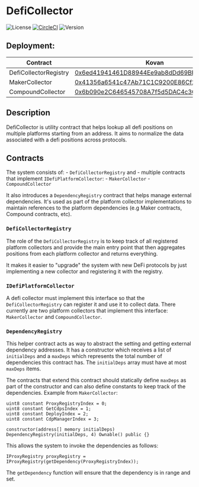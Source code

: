 # DefiCollector

![License](https://img.shields.io/github/license/bowd/defi-collector)
[![CircleCI](https://circleci.com/gh/bowd/deficollector.svg?style=shield)](https://circleci.com/gh/bowd/defi-collector)
![Version](https://img.shields.io/github/package-json/v/bowd/defi-collector)

## Deployment:

| Contract | Kovan | Mainnet |
|----------|-------|---------|
| DefiCollectorRegistry | [0x6ed41941461D88944Ee9ab8dDd69BFeC4A325051](kovan.etherscan.com/address/0x6ed41941461D88944Ee9ab8dDd69BFeC4A325051) | N/A |
| MakerCollector | [0x41356a6541c47Ab71C1C9200E86Cf22F58560A66](kovan.etherscan.com/address/0x41356a6541c47Ab71C1C9200E86Cf22F58560A66) | N/A |
| CompoundCollector | [0x6b090e2C646545708A7f5d5DAC4c3C31d41D2831](kovan.etherscan.com/address/0x6ed41941461D88944Ee9ab8dDd69BFeC4A325051) | N/A |

## Description

DefiCollector is utility contract that helps lookup all defi positions on multiple platforms starting from an address.
It aims to normalize the data associated with a defi positions across protocols.

## Contracts

The system consists of:
    - `DefiCollectorRegistry` and
    - multiple contracts that implement `IDefiPlatformCollector`:
        - `MakerCollector`
        - `CompoundCollector`

It also introduces a `DependencyRegistry` contract that helps manage external dependencies. It's used as part of the platform collector implementations to maintain references to the platform dependencies (e.g Maker contracts, Compound contracts, etc).

### `DefiCollectorRegistry`

The role of the `DefiCollectorRegistry` is to keep track of all registered platform collectors and provide the main entry point that then aggregates positions from each platform collector and returns everything.

It makes it easier to "upgrade" the system with new DeFi protocols by just implementing a new collector and registering it with the registry.

### `IDefiPlatformCollector`

A defi collector must implement this interface so that the `DefiCollectorRegistry` can register it and use it to collect data.
There currently are two platform collectors that implement this interface: `MakerCollector` and `CompoundCollector`.

### `DependencyRegistry`

This helper contract acts as way to abstract the setting and getting external dependency addresses.
It has a constructor which receives a list of `initialDeps` and a `maxDeps` which represents the total number of dependencies this contract has. The `initialDeps` array must have at most `maxDeps` items.

The contracts that extend this contract should statically define `maxDeps` as part of the constructor and can also define constants to keep track of the dependencies.
Example from `MakerCollector`:
```solidity
uint8 constant ProxyRegistryIndex = 0;
uint8 constant GetCdpsIndex = 1;
uint8 constant DeployIndex = 2;
uint8 constant CdpManagerIndex = 3;

constructor(address[] memory initialDeps) DependencyRegistry(initialDeps, 4) Ownable() public {}
```

This allows the system to invoke the dependencies as follows:

```solidity
IProxyRegistry proxyRegistry = IProxyRegistry(getDependency(ProxyRegistryIndex));
```

The `getDependency` function will ensure that the dependency is in range and set.
